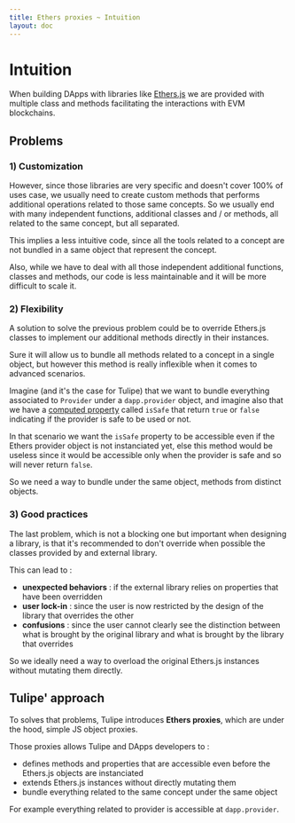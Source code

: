 ```yaml
---
title: Ethers proxies ~ Intuition
layout: doc
---
```



# Intuition
When building DApps with libraries like [Ethers.js](https://ethers.org/) we are provided with multiple class and methods facilitating the interactions with EVM blockchains.

## Problems

### 1) Customization
However, since those libraries are very specific and doesn't cover 100% of uses case,  we usually need to create custom methods that performs additional operations related to those same concepts. So we usually end with many independent functions, additional classes and / or methods, all related to the same concept, but all separated.

This implies a less intuitive code, since all the tools related to a concept are not bundled in a same object that represent the concept.

Also, while we have to deal with all those independent additional functions, classes and methods, our code is less maintainable and it will be more difficult to scale it.

### 2) Flexibility
A solution to solve the previous problem could be to override Ethers.js classes to implement our additional methods directly in their instances.

Sure it will allow us to bundle all methods related to a concept in a single object, but however this method is really inflexible when it comes to advanced scenarios.

Imagine (and it's the case for Tulipe) that we want to bundle everything associated to `Provider` under a `dapp.provider` object, and imagine also that we have a [computed property](https://vuejs.org/guide/essentials/computed.html) called `isSafe` that return `true` or `false` indicating if the provider is safe to be used or not.

In that scenario we want the `isSafe` property to be accessible even if the Ethers provider object is not instanciated yet, else this method would be useless since it would be accessible only when the provider is safe and so will never return `false`.

So we need a way to bundle under the same object, methods from distinct objects.

### 3) Good practices
The last problem, which is not a blocking one but important when designing a library, is that it's recommended to don't override when possible the classes provided by and external library.

This can lead to :
- **unexpected behaviors** : if the external library relies on properties that have been overridden
- **user lock-in** : since the user is now restricted by the design of the library that overrides the other
- **confusions** : since the user cannot clearly see the distinction between what is brought by the original library and what is brought by the library that overrides

So we ideally need a way to overload the original Ethers.js instances without mutating them directly.


## Tulipe' approach
To solves that problems, Tulipe introduces **Ethers proxies**, which are under the hood, simple JS object proxies.

Those proxies allows Tulipe and DApps developers to :
- defines methods and properties that are accessible even before the Ethers.js objects are instanciated
- extends Ethers.js instances without directly mutating them
- bundle everything related to the same concept under the same object

For example everything related to provider is accessible at `dapp.provider`.
